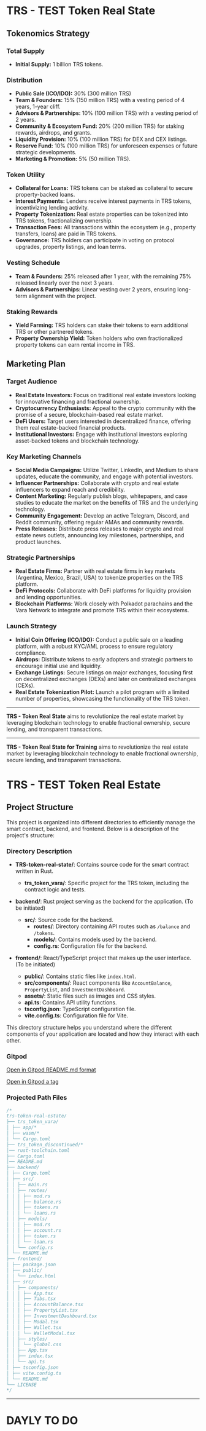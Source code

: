 # TRS - TEST Token Real State

## Tokenomics Strategy

### Total Supply
- **Initial Supply:** 1 billion TRS tokens.

### Distribution
- **Public Sale (ICO/IDO):** 30% (300 million TRS)
- **Team & Founders:** 15% (150 million TRS) with a vesting period of 4 years, 1-year cliff.
- **Advisors & Partnerships:** 10% (100 million TRS) with a vesting period of 2 years.
- **Community & Ecosystem Fund:** 20% (200 million TRS) for staking rewards, airdrops, and grants.
- **Liquidity Provision:** 10% (100 million TRS) for DEX and CEX listings.
- **Reserve Fund:** 10% (100 million TRS) for unforeseen expenses or future strategic developments.
- **Marketing & Promotion:** 5% (50 million TRS).

### Token Utility
- **Collateral for Loans:** TRS tokens can be staked as collateral to secure property-backed loans.
- **Interest Payments:** Lenders receive interest payments in TRS tokens, incentivizing lending activity.
- **Property Tokenization:** Real estate properties can be tokenized into TRS tokens, fractionalizing ownership.
- **Transaction Fees:** All transactions within the ecosystem (e.g., property transfers, loans) are paid in TRS tokens.
- **Governance:** TRS holders can participate in voting on protocol upgrades, property listings, and loan terms.

### Vesting Schedule
- **Team & Founders:** 25% released after 1 year, with the remaining 75% released linearly over the next 3 years.
- **Advisors & Partnerships:** Linear vesting over 2 years, ensuring long-term alignment with the project.

### Staking Rewards
- **Yield Farming:** TRS holders can stake their tokens to earn additional TRS or other partnered tokens.
- **Property Ownership Yield:** Token holders who own fractionalized property tokens can earn rental income in TRS.

## Marketing Plan

### Target Audience
- **Real Estate Investors:** Focus on traditional real estate investors looking for innovative financing and fractional ownership.
- **Cryptocurrency Enthusiasts:** Appeal to the crypto community with the promise of a secure, blockchain-based real estate market.
- **DeFi Users:** Target users interested in decentralized finance, offering them real estate-backed financial products.
- **Institutional Investors:** Engage with institutional investors exploring asset-backed tokens and blockchain technology.

### Key Marketing Channels
- **Social Media Campaigns:** Utilize Twitter, LinkedIn, and Medium to share updates, educate the community, and engage with potential investors.
- **Influencer Partnerships:** Collaborate with crypto and real estate influencers to expand reach and credibility.
- **Content Marketing:** Regularly publish blogs, whitepapers, and case studies to educate the market on the benefits of TRS and the underlying technology.
- **Community Engagement:** Develop an active Telegram, Discord, and Reddit community, offering regular AMAs and community rewards.
- **Press Releases:** Distribute press releases to major crypto and real estate news outlets, announcing key milestones, partnerships, and product launches.

### Strategic Partnerships
- **Real Estate Firms:** Partner with real estate firms in key markets (Argentina, Mexico, Brazil, USA) to tokenize properties on the TRS platform.
- **DeFi Protocols:** Collaborate with DeFi platforms for liquidity provision and lending opportunities.
- **Blockchain Platforms:** Work closely with Polkadot parachains and the Vara Network to integrate and promote TRS within their ecosystems.

### Launch Strategy
- **Initial Coin Offering (ICO/IDO):** Conduct a public sale on a leading platform, with a robust KYC/AML process to ensure regulatory compliance.
- **Airdrops:** Distribute tokens to early adopters and strategic partners to encourage initial use and liquidity.
- **Exchange Listings:** Secure listings on major exchanges, focusing first on decentralized exchanges (DEXs) and later on centralized exchanges (CEXs).
- **Real Estate Tokenization Pilot:** Launch a pilot program with a limited number of properties, showcasing the functionality of the TRS token.

---

**TRS - Token Real State** aims to revolutionize the real estate market by leveraging blockchain technology to enable fractional ownership, secure lending, and transparent transactions.

---

**TRS - Token Real State for Training** aims to revolutionize the real estate market by leveraging blockchain technology to enable fractional ownership, secure lending, and transparent transactions.

# TRS - TEST Token Real Estate

## Project Structure

This project is organized into different directories to efficiently manage the smart contract, backend, and frontend. Below is a description of the project's structure:

### Directory Description

- **TRS-token-real-state/**: Contains source code for the smart contract written in Rust.
  - **trs_token_vara/**: Specific project for the TRS token, including the contract logic and tests.
  
- **backend/**: Rust project serving as the backend for the application. (To be initiated)
  - **src/**: Source code for the backend.
    - **routes/**: Directory containing API routes such as `/balance` and `/tokens`.
    - **models/**: Contains models used by the backend.
    - **config.rs**: Configuration file for the backend.

- **frontend/**: React/TypeScript project that makes up the user interface. (To be initiated)
  - **public/**: Contains static files like `index.html`.
  - **src/components/**: React components like `AccountBalance`, `PropertyList`, and `InvestmentDashboard`.
  - **assets/**: Static files such as images and CSS styles.
  - **api.ts**: Contains API utility functions.
  - **tsconfig.json**: TypeScript configuration file.
  - **vite.config.ts**: Configuration file for Vite.

This directory structure helps you understand where the different components of your application are located and how they interact with each other.

### Gitpod
[Open in Gitpod README.md format](https://gitpod.io/#https://github.com/StayGoldCrypto/TREAL/training/samples/TRS-token-real-state)

<a href="https://gitpod.io/#https://github.com/StayGoldCrypto/TREAL/training/samples/TRS-token-real-state" target="_blank">Open in Gitpod a tag</a>

### Projected Path Files

```rust
/*
trs-token-real-estate/
├── trs_token_vara/
│ ├── app/*
│ ├── wasm/*
│ └── Cargo.toml
├── trs_token_discontinued/*
│── rust-toolchain.toml
├── Cargo.toml
│── README.md
├── backend/
│ ├── Cargo.toml
│ ├── src/
│ │ ├── main.rs
│ │ ├── routes/
│ │ │ ├── mod.rs
│ │ │ ├── balance.rs
│ │ │ ├── tokens.rs
│ │ │ └── loans.rs
│ │ ├── models/
│ │ │ ├── mod.rs
│ │ │ ├── account.rs
│ │ │ ├── token.rs
│ │ │ └── loan.rs
│ │ └── config.rs
│ └── README.md
├── frontend/
│ ├── package.json
│ ├── public/
│ │ └── index.html
│ ├── src/
│ │ ├── components/
│ │ │ ├── App.tsx
│ │ │ ├── Tabs.tsx
│ │ │ ├── AccountBalance.tsx
│ │ │ ├── PropertyList.tsx
│ │ │ ├── InvestmentDashboard.tsx
│ │ │ ├── Modal.tsx
│ │ │ ├── Wallet.tsx
│ │ │ └── WalletModal.tsx
│ │ ├── styles/
│ │ │ └── global.css
│ │ ├── App.tsx
│ │ ├── index.tsx
│ │ └── api.ts
│ ├── tsconfig.json
│ ├── vite.config.ts
│ └── README.md
└── LICENSE
*/
```
---

# DAYLY TO DO
